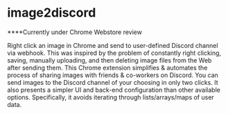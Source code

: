 # image2discord

****Currently under Chrome Webstore review

Right click an image in Chrome and send to user-defined Discord channel via webhook.
This was inspired by the problem of constantly right clicking, saving, manually uploading, and then deleting image files from the Web after sending them. 
This Chrome extension simplifies & automates the process of sharing images with friends & co-workers on Discord. 
You can send images to the Discord channel of your choosing in only two clicks.
It also presents a simpler UI and back-end configuration than other available options.
Specifically, it avoids iterating through lists/arrays/maps of user data.
